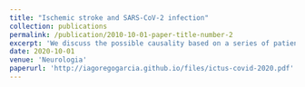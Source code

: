 ```yaml
---
title: "Ischemic stroke and SARS-CoV-2 infection"
collection: publications
permalink: /publication/2010-10-01-paper-title-number-2
excerpt: 'We discuss the possible causality based on a series of patients'
date: 2020-10-01
venue: 'Neurologia'
paperurl: 'http://iagoregogarcia.github.io/files/ictus-covid-2020.pdf'
---
```

